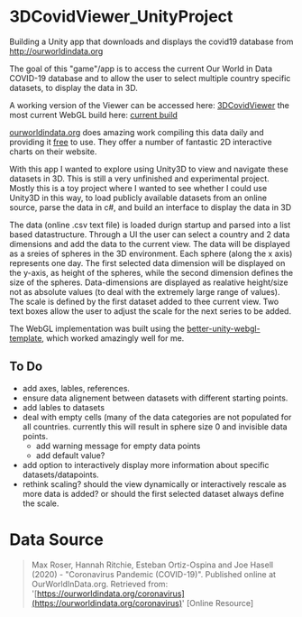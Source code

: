 # 3DCovidViewer_UnityProject
Building a Unity app that downloads and displays the covid19 database from http://ourworldindata.org

The goal of this "game"/app is to access the current Our World in Data COVID-19 database and to allow the user to select multiple country specific datasets, to display the data in 3D. 

A working version of the Viewer can be accessed here: [3DCovidViewer](https://jbkacerovsky.github.io/3DCovidViewer/)
the most current WebGL build here: [current build](https://github.com/JBKacerovsky/3DCovidViewer)

[ourworldindata.org](https://ourworldindata.org/coronavirus) does amazing work compiling this data daily and providing it [free](https://github.com/owid/covid-19-data/tree/master/public/data) to use. They offer a number of fantastic 2D interactive charts on their website. 

With this app I wanted to explore using Unity3D to view and navigate these datasets in 3D. This is still a very unfinished and experimental project. Mostly this is a toy project where I wanted to see whether I could use Unity3D in this way, to load publicly available datasets from an online source, parse the data in c#, and build an interface to display the data in 3D

The data (online .csv text file) is loaded durign startup and parsed into a list based datastructure. Through a UI the user can select a country and 2 data dimensions and add the data to the current view. The data will be displayed as a sreies of spheres in the 3D environment. Each sphere (along the x axis) represents one day. The first selected data dimension will be displayed on the y-axis, as height of the spheres, while the second dimension defines the size of the spheres. Data-dimensions are displayed as realative height/size not as absolute values (to deal with the extremely large range of values). The scale is defined by the first dataset added to thee current view. Two text boxes allow the user to adjust the scale for the next series to be added. 

The WebGL implementation was built using the [better-unity-webgl-template](https://github.com/greggman/better-unity-webgl-template), which worked amazingly well for me. 

## To Do
- add axes, lables, references. 
- ensure data alignement between datasets with different starting points. 
- add lables to datasets
- deal with empty cells (many of the data categories are not populated for all countries. currently this will result in sphere size 0 and invisible data points. 
	- add warning message for empty data points
	- add default value?
- add option to interactively display more information about specific datasets/datapoints.  
- rethink scaling? should the view dynamically or interactively rescale as more data is added? or should the first selected dataset always define the scale. 


# Data Source
> Max Roser, Hannah Ritchie, Esteban Ortiz-Ospina and Joe Hasell (2020) - "Coronavirus Pandemic (COVID-19)". Published online at OurWorldInData.org. Retrieved from: '[https://ourworldindata.org/coronavirus](https://ourworldindata.org/coronavirus)' [Online Resource] 
